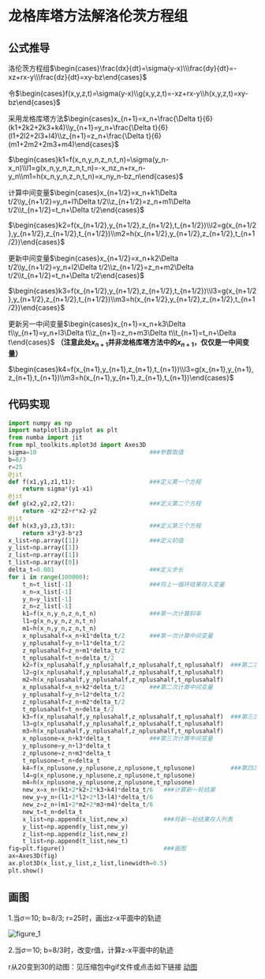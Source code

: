 # 龙格库塔方法解洛伦茨方程组

## 公式推导

洛伦茨方程组$\begin{cases}\frac{dx}{dt}=\sigma(y-x)\\\frac{dy}{dt}=-xz+rx-y\\\frac{dz}{dt}=xy-bz\end{cases}$

令$\begin{cases}f(x,y,z,t)=\sigma(y-x)\\g(x,y,z,t)=-xz+rx-y\\h(x,y,z,t)=xy-bz\end{cases}$

采用龙格库塔方法$\begin{cases}x_{n+1}=x_n+\frac{\Delta t}{6}(k1+2k2+2k3+k4)\\y_{n+1}=y_n+\frac{\Delta t}{6}(l1+2l2+2l3+l4)\\z_{n+1}=z_n+\frac{\Delta t}{6}(m1+2m2+2m3+m4)\end{cases}$

$\begin{cases}k1=f(x_n,y_n,z_n,t_n)=\sigma(y_n-x_n)\\l1=g(x_n,y_n,z_n,t_n)=-x_nz_n+rx_n-y_n\\m1=h(x_n,y_n,z_n,t_n)=x_ny_n-bz_n\end{cases}$

计算中间变量$\begin{cases}x_{n+1/2}=x_n+k1\Delta t/2\\y_{n+1/2}=y_n+l1\Delta t/2\\z_{n+1/2}=z_n+m1\Delta t/2\\t_{n+1/2}=t_n+\Delta t/2\end{cases}$

$\begin{cases}k2=f(x_{n+1/2},y_{n+1/2},z_{n+1/2},t_{n+1/2})\\l2=g(x_{n+1/2},y_{n+1/2},z_{n+1/2},t_{n+1/2})\\m2=h(x_{n+1/2},y_{n+1/2},z_{n+1/2},t_{n+1/2})\end{cases}$

更新中间变量$\begin{cases}x_{n+1/2}=x_n+k2\Delta t/2\\y_{n+1/2}=y_n+l2\Delta t/2\\z_{n+1/2}=z_n+m2\Delta t/2\\t_{n+1/2}=t_n+\Delta t/2\end{cases}$

$\begin{cases}k3=f(x_{n+1/2},y_{n+1/2},z_{n+1/2},t_{n+1/2})\\l3=g(x_{n+1/2},y_{n+1/2},z_{n+1/2},t_{n+1/2})\\m3=h(x_{n+1/2},y_{n+1/2},z_{n+1/2},t_{n+1/2})\end{cases}$

更新另一中间变量$\begin{cases}x_{n+1}=x_n+k3\Delta t\\y_{n+1}=y_n+l3\Delta t\\z_{n+1}=z_n+m3\Delta t\\t_{n+1}=t_n+\Delta t\end{cases}$ **（注意此处$x_{n+1}$并非龙格库塔方法中的$x_{n+1}$，仅仅是一中间变量）**

$\begin{cases}k4=f(x_{n+1},y_{n+1},z_{n+1},t_{n+1})\\l3=g(x_{n+1},y_{n+1},z_{n+1},t_{n+1})\\m3=h(x_{n+1},y_{n+1},z_{n+1},t_{n+1})\end{cases}$

## 代码实现

```python
import numpy as np
import matplotlib.pyplot as plt
from numba import jit 
from mpl_toolkits.mplot3d import Axes3D
sigma=10                                ###参数取值
b=8/3
r=25
@jit
def f(x1,y1,z1,t1):                     ###定义第一个方程
    return sigma*(y1-x1)
@jit
def g(x2,y2,z2,t2):                     ###定义第二个方程
    return -x2*z2+r*x2-y2
@jit
def h(x3,y3,z3,t3):                     ###定义第三个方程
    return x3*y3-b*z3
x_list=np.array([1])                    ###定义初值
y_list=np.array([1])
z_list=np.array([1])
t_list=np.array([0])
delta_t=0.001                           ###定义步长
for i in range(100000):
    t_n=t_list[-1]                      ###将上一循环结果存入变量
    x_n=x_list[-1]
    y_n=y_list[-1]
    z_n=z_list[-1]
    k1=f(x_n,y_n,z_n,t_n)               ###第一次计算斜率
    l1=g(x_n,y_n,z_n,t_n)
    m1=h(x_n,y_n,z_n,t_n)
    x_nplusahalf=x_n+k1*delta_t/2       ###第一次计算中间变量
    y_nplusahalf=y_n+l1*delta_t/2
    z_nplusahalf=z_n+m1*delta_t/2
    t_nplusahalf=t_n+delta_t/2
    k2=f(x_nplusahalf,y_nplusahalf,z_nplusahalf,t_nplusahalf)  ###第二次计算斜率
    l2=g(x_nplusahalf,y_nplusahalf,z_nplusahalf,t_nplusahalf)
    m2=h(x_nplusahalf,y_nplusahalf,z_nplusahalf,t_nplusahalf)
    x_nplusahalf=x_n+k2*delta_t/2       ###第二次计算中间变量
    y_nplusahalf=y_n+l2*delta_t/2
    z_nplusahalf=z_n+m2*delta_t/2
    t_nplusahalf=t_n+delta_t/2
    k3=f(x_nplusahalf,y_nplusahalf,z_nplusahalf,t_nplusahalf)  ###第三次计算斜率
    l3=g(x_nplusahalf,y_nplusahalf,z_nplusahalf,t_nplusahalf)
    m3=h(x_nplusahalf,y_nplusahalf,z_nplusahalf,t_nplusahalf)
    x_nplusone=x_n+k3*delta_t           ###第三次计算中间变量
    y_nplusone=y_n+l3*delta_t
    z_nplusone=z_n+m3*delta_t
    t_nplusone=t_n+delta_t
    k4=f(x_nplusone,y_nplusone,z_nplusone,t_nplusone)          ###第四次计算斜率
    l4=g(x_nplusone,y_nplusone,z_nplusone,t_nplusone)
    m4=h(x_nplusone,y_nplusone,z_nplusone,t_nplusone)
    new_x=x_n+(k1+2*k2+2*k3+k4)*delta_t/6   ###计算新一轮结果
    new_y=y_n+(l1+2*l2+2*l3+l4)*delta_t/6
    new_z=z_n+(m1+2*m2+2*m3+m4)*delta_t/6
    new_t=t_n+delta_t
    x_list=np.append(x_list,new_x)          ###将新一轮结果存入列表
    y_list=np.append(y_list,new_y)
    z_list=np.append(z_list,new_z)
    t_list=np.append(t_list,new_t)
fig=plt.figure()                            ###画图
ax=Axes3D(fig)
ax.plot3D(x_list,y_list,z_list,linewidth=0.5)
plt.show()

```

## 画图

1.当$\sigma$＝10; b=8/3; r=25时，画出z-x平面中的轨迹

![figure_1](C:\Users\dell\OneDrive\Documents\计算物理\本征值问题、常微分方程\figure_1.png)

2.当$\sigma$＝10; b=8/3时，改变r值，计算z-x平面中的轨迹

r从20变到30的动图：见压缩包中gif文件或点击如下链接
[动图](https://github.com/jialanxin/computational-physics-course/blob/master/%E6%9C%AC%E5%BE%81%E5%80%BC%E9%97%AE%E9%A2%98%E3%80%81%E5%B8%B8%E5%BE%AE%E5%88%86%E6%96%B9%E7%A8%8B/%E5%8A%A8%E5%9B%BE.gif)
